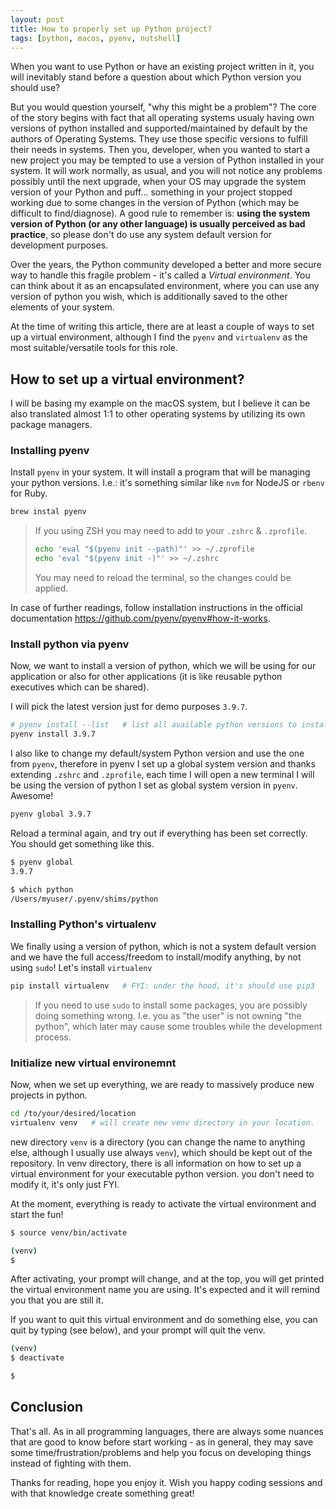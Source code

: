 ```yaml
---
layout: post
title: How to properly set up Python project?
tags: [python, macos, pyenv, nutshell]
---
```


When you want to use Python or have an existing project written in it, you will inevitably stand before a question about which Python version you should use?

But you would question yourself, "why this might be a problem"? The core of the story begins with fact that all operating systems usualy having own versions of python installed and supported/maintained by default by the authors of Operating Systems. They use those specific versions to fulfill their needs in systems. Then you, developer, when you wanted to start a new project you may be tempted to use a version of Python installed in your system. It will work normally, as usual, and you will not notice any problems possibly until the next upgrade, when your OS may upgrade the system version of your Python and puff... something in your project stopped working due to some changes in the version of Python (which may be difficult to find/diagnose). A good rule to remember is: **using the system version of Python (or any other language) is usually perceived as bad practice**, so please don't do use any system default version for development purposes.

Over the years, the Python community developed a better and more secure way to handle this fragile problem - it's called a _Virtual environment_. You can think about it as an encapsulated environment, where you can use any version of python you wish, which is additionally saved to the other elements of your system.

At the time of writing this article, there are at least a couple of ways to set up a virtual environment, although I find the `pyenv` and `virtualenv` as the most suitable/versatile tools for this role.

## How to set up a virtual environment?

I will be basing my example on the macOS system, but I believe it can be also translated almost 1:1 to other operating systems by utilizing its own package managers.

### Installing pyenv

Install `pyenv` in your system. It will install a program that will be managing your python versions. I.e.: it's something similar like `nvm` for NodeJS or `rbenv` for Ruby.

```sh
brew instal pyenv
```

> If you using ZSH you may need to add to your `.zshrc` & `.zprofile`.
>
> ```sh
> echo 'eval "$(pyenv init --path)"' >> ~/.zprofile
> echo 'eval "$(pyenv init -)"' >> ~/.zshrc
> ```
>
> You may need to reload the terminal, so the changes could be applied.

In case of further readings, follow installation instructions in the official documentation <https://github.com/pyenv/pyenv#how-it-works>.

### Install python via pyenv

Now, we want to install a version of python, which we will be using for our application or also for other applications (it is like reusable python executives which can be shared).

I will pick the latest version just for demo purposes `3.9.7`.

```sh
# pyenv install --list   # list all available python versions to install
pyenv install 3.9.7
```

I also like to change my default/system Python version and use the one from `pyenv`, therefore in pyenv I set up a global system version and thanks extending `.zshrc` and `.zprofile`, each time I will open a new terminal I will be using the version of python I set as global system version in `pyenv`. Awesome!

```sh
pyenv global 3.9.7
```

Reload a terminal again, and try out if everything has been set correctly. You should get something like this.

```sh
$ pyenv global
3.9.7

$ which python
/Users/myuser/.pyenv/shims/python
```

### Installing Python's virtualenv

We finally using a version of python, which is not a system default version and we have the full access/freedom to install/modify anything, by not using `sudo`! Let's install `virtualenv`

```sh
pip install virtualenv   # FYI: under the hood, it's should use pip3
```

> If you need to use `sudo` to install some packages, you are possibly doing something wrong. I.e. you as "the user" is not owning "the python", which later may cause some troubles while the development process.

### Initialize new virtual environemnt

Now, when we set up everything, we are ready to massively produce new projects in python.

```sh
cd /to/your/desired/location
virtualenv venv   # will create new venv directory in your location.
```

new directory `venv` is a directory (you can change the name to anything else, although I usually use always `venv`), which should be kept out of the repository. In venv directory, there is all information on how to set up a virtual environment for your executable python version. you don't need to modify it, it's only just FYI.

At the moment, everything is ready to activate the virtual environment and start the fun!

```sh
$ source venv/bin/activate

(venv)
$
```

After activating, your prompt will change, and at the top, you will get printed the virtual environment name you are using. It's expected and it will remind you that you are still it.

If you want to quit this virtual environment and do something else, you can quit by typing (see below), and your prompt will quit the venv.

```sh
(venv)
$ deactivate

$
```

## Conclusion

That's all. As in all programming languages, there are always some nuances that are good to know before start working - as in general, they may save some time/frustration/problems and help you focus on developing things instead of fighting with them.

Thanks for reading, hope you enjoy it. Wish you happy coding sessions and with that knowledge create something great!
